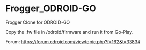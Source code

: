 # Frogger_ODROID-GO

Frogger Clone for ODROID-GO

Copy the .fw file in /odroid/firmware and run it from Go-Play.

Forum: https://forum.odroid.com/viewtopic.php?f=162&t=33834
